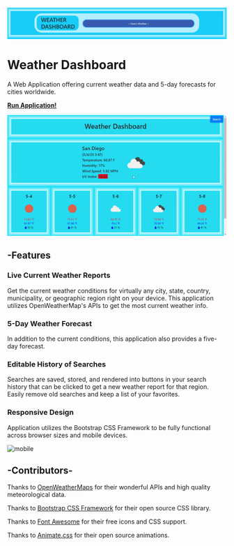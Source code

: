 
![header](assets/images/header.jpg)

# Weather Dashboard

A Web Application offering current weather data and 5-day forecasts for cities worldwide.


**[Run Application!](https://jmantis0.github.io/weathervane/)**

![dashboard](assets/images/weathervane-dashboard.gif)

## -Features

### Live Current Weather Reports

Get the current weather conditions for virtually any city, state, country, municipality, or geographic region right on your device.  This application utilizes OpenWeatherMap's APIs to get the most current weather info.

### 5-Day Weather Forecast

In addition to the current conditions, this application also provides a five-day forecast.

### Editable History of Searches

Searches are saved, stored, and rendered into buttons in your search history that can be clicked to get a new weather report for that region.  Easily remove old searches and keep a list of your favorites.

### Responsive Design

 Application utilizes the Bootstrap CSS Framework to be fully functional across browser sizes and mobile devices.

 ![mobile](assets/images/weathervane-mobile.gif)

 ## -Contributors-

Thanks to [OpenWeatherMaps](https://www.openweathermaps.org) for their wonderful APIs and high quality meteorological data.

Thanks to [Bootstrap CSS Framework](https://getbootstrap.com/) for their open source CSS library.

Thanks to [Font Awesome](https://fontawesome.com/) for their free icons and CSS support.

Thanks to [Animate.css](https://daneden.github.io/animate.css/) for their open source animations.
